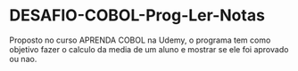 # DESAFIO-COBOL-Prog-Ler-Notas
Proposto no curso APRENDA COBOL na Udemy, o programa tem como objetivo fazer o calculo da media de um aluno e mostrar se ele foi aprovado ou nao.
